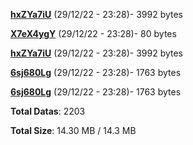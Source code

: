 [**hxZYa7iU**](/data/hxZYa7iU.txt) (29/12/22 - 23:28)- 3992 bytes

[**X7eX4ygY**](/data/X7eX4ygY.txt) (29/12/22 - 23:28)- 80 bytes

[**hxZYa7iU**](/data/hxZYa7iU.txt) (29/12/22 - 23:28)- 3992 bytes

[**6sj680Lg**](/data/6sj680Lg.txt) (29/12/22 - 23:28)- 1763 bytes

[**6sj680Lg**](/data/6sj680Lg.txt) (29/12/22 - 23:28)- 1763 bytes

**Total Datas**: 2203

**Total Size**: 14.30 MB / 14.3 MB